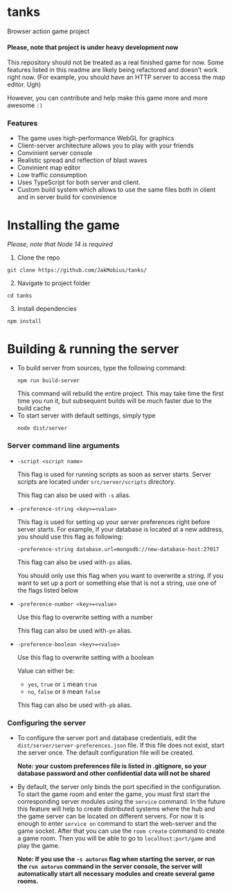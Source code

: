 # tanks
Browser action game project

#### Please, note that project is under heavy development now
This repository should not be treated as a real finished game for now. Some features listed in this readme are likely being refactored and doesn't work right now. (For example, you should have an HTTP server to access the map editor. Ugh)

However, you can contribute and help make this game more and more awesome `:)`

### Features

- The game uses high-performance WebGL for graphics
- Client-server architecture allows you to play with your friends
- Convinient server console
- Realistic spread and reflection of blast waves
- Convinient map editor
- Low traffic consumption
- Uses TypeScript for both server and client.
- Custom build system which allows to use the same files both in client and in server build for convinience

# Installing the game

*Please, note that Node 14 is required*

1. Clone the repo
```
git clone https://github.com/JakMobius/tanks/
```
2. Navigate to project folder
```
cd tanks
```
3. Install dependencies
```
npm install
```

# Building & running the server
- To build server from sources, type the following command:
  ```
  npm run build-server
  ```
  This command will rebuild the entire project. This may take time the first time you run it, but subsequent builds will be much faster due to the build cache
- To start server with default settings, simply type
  ```
  node dist/server
  ```
### Server command line arguments
- `-script <script name>`

  This flag is used for running scripts as soon as server starts. Server scripts are located under `src/server/scripts` directory.

  This flag can also be used with `-s` alias.

- `-preference-string <key>=<value>`

  This flag is used for setting up your server preferences right before server starts. For example, if your database is located at a new address, you should use this flag as following:
  ```
  -preference-string database.url=mongodb://new-database-host:27017
  ```

  This flag can also be used with`-ps` alias.

  You should only use this flag when you want to overwrite a string. If you want to set up a port or something else that is not a string, use one of the flags listed below
- `-preference-number <key>=<value>`

  Use this flag to overwrite setting with a number

  This flag can also be used with`-pn` alias.

- `-preference-boolean <key>=<value>`

  Use this flag to overwrite setting with a boolean

  Value can either be:
    - `yes`, `true` or `1` mean `true`
    - `no`, `false` or `0` mean `false`

  This flag can also be used with`-pb` alias.

### Configuring the server
- To configure the server port and database credentials, edit the `dist/server/server-preferences.json` file. If this file does not exist, start the server once. The default configuration file will be created.

  **Note: your custom preferences file is listed in .gitignore, so your database password and other confidential data will not be shared**
- By default, the server only binds the port specified in the configuration. To start the game room and enter the game, you must first start the corresponding server modules using the `service` command. In the future this feature will help to create distributed systems where the hub and the game server can be located on different servers. For now it is enough to enter `service on` command to start the web-server and the game socket. After that you can use the `room create` command to create a game room. Then you will be able to go to `localhost:port/game` and play the game.

  **Note: If you use the `-s autorun` flag when starting the server, or run the `run autorun` command in the server console, the server will automatically start all necessary modules and create several game rooms.**
